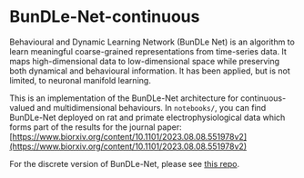 # BunDLe-Net-continuous

Behavioural and Dynamic Learning Network (BunDLe Net) is an algorithm to learn meaningful coarse-grained representations from time-series data. It maps high-dimensional data to low-dimensional space while preserving both dynamical and behavioural information. It has been applied, but is not limited, to neuronal manifold learning. 

This is an implementation of the BunDLe-Net architecture for continuous-valued and multidimensional behaviours. In `notebooks/`, you can find BunDLe-Net deployed on rat and primate electrophysiological data which forms part of the results for the journal paper:[https://www.biorxiv.org/content/10.1101/2023.08.08.551978v2](https://www.biorxiv.org/content/10.1101/2023.08.08.551978v2)

For the discrete version of BunDLe-Net, please see [this repo](https://github.com/akshey-kumar/BunDLe-Net).
